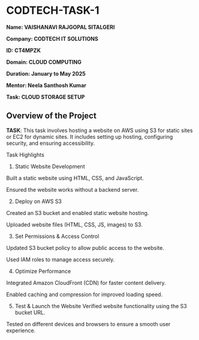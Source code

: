 # CODTECH-TASK-1

**Name: VAISHANAVI RAJGOPAL SITALGERI**

**Company: CODTECH IT SOLUTIONS**

**ID: CT4MPZK**

**Domain: CLOUD COMPUTING**

**Duration: January to May 2025**

**Mentor: Neela Santhosh Kumar**

 
**Task: CLOUD STORAGE SETUP**

## Overview of the Project


**TASK**: This task involves hosting a website on AWS using S3 for static sites or EC2 for dynamic sites. It includes setting up hosting, configuring security, and ensuring accessibility.

Task Highlights

1. Static Website Development
   
Built a static website using HTML, CSS, and JavaScript.

Ensured the website works without a backend server.

2. Deploy on AWS S3
   
Created an S3 bucket and enabled static website hosting.

Uploaded website files (HTML, CSS, JS, images) to S3.

3. Set Permissions & Access Control
   
Updated S3 bucket policy to allow public access to the website.

Used IAM roles to manage access securely.

4. Optimize Performance
   
Integrated Amazon CloudFront (CDN) for faster content delivery.

Enabled caching and compression for improved loading speed.

5. Test & Launch the Website
Verified website functionality using the S3 bucket URL.

Tested on different devices and browsers to ensure a smooth user experience.

